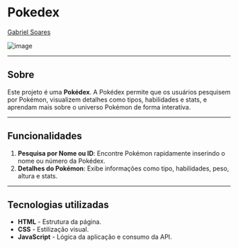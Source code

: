 # Pokedex

[Gabriel Soares](https://www.linkedin.com/in/gabriel-soares-3098782b0/)

![image](https://github.com/user-attachments/assets/8b3c7b12-4d8d-4a2c-b2f4-4b11131664a1)

---

## Sobre
Este projeto é uma **Pokédex**. A Pokédex permite que os usuários pesquisem por Pokémon, visualizem detalhes como tipos, habilidades e stats, e aprendam mais sobre o universo Pokémon de forma interativa.

---

## Funcionalidades
1. **Pesquisa por Nome ou ID**: Encontre Pokémon rapidamente inserindo o nome ou número da Pokédex.
2. **Detalhes do Pokémon**: Exibe informações como tipo, habilidades, peso, altura e stats.

---

## Tecnologias utilizadas
- **HTML** - Estrutura da página.
- **CSS** - Estilização visual.
- **JavaScript** - Lógica da aplicação e consumo da API.
